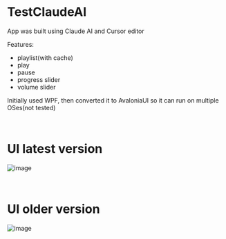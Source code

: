 # TestClaudeAI

App was built using Claude AI and Cursor editor

Features:
- playlist(with cache)
- play
- pause
- progress slider
- volume slider

Initially used WPF, then converted it to AvaloniaUI so it can run on multiple OSes(not tested)

<br>

# UI latest version
![image](https://github.com/user-attachments/assets/1e0887bb-d71e-4555-a7dc-dcf764ca9d09)

<br>

# UI older version
![image](https://github.com/user-attachments/assets/38be2775-cbae-4e8d-9592-c895cfe0d777)
